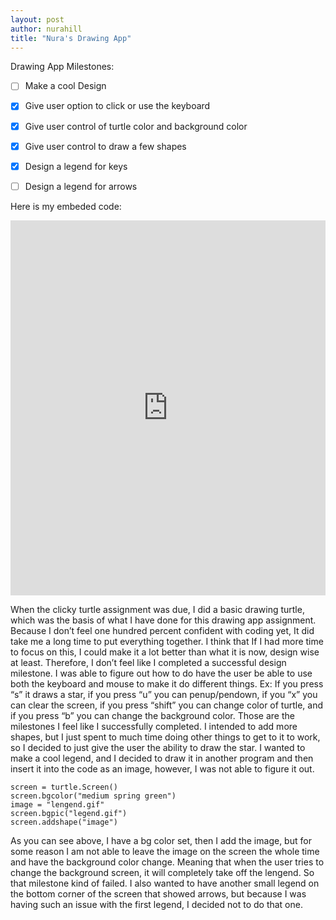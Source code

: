 ```yaml
--- 
layout: post
author: nurahill
title: "Nura's Drawing App"
---
```


Drawing App Milestones: 

- [ ] Make a cool Design
- [x] Give user option to click or use the keyboard
- [x] Give user control of turtle color and background color
- [x] Give user control to draw a few shapes
- [x] Design a legend for keys
- [ ] Design a legend for arrows


Here is my embeded code: 
<iframe src="https://trinket.io/embed/python/0d68bfd55e" width="100%" height="600" frameborder="0" marginwidth="0" marginheight="0" allowfullscreen></iframe>

When the clicky turtle assignment was due, I did a basic drawing turtle, which was the basis of what I have done for this drawing app assignment. Because I don’t feel one hundred percent confident with coding yet, It did take me a long time to put everything together. I think that If I had more time to focus on this, I could make it a lot better than what it is now, design wise at least. Therefore, I don’t feel like I completed a successful design milestone. I was able to figure out how to do have the user be able to use both the keyboard and mouse to make it do different things. Ex: If you press “s” it draws a star, if you press “u” you can penup/pendown, if you “x” you can clear the screen, if you press “shift” you can change color of turtle, and if you press “b” you can change the background color. Those are the milestones I feel like I successfully completed. I intended to add more shapes, but I just spent to much time doing other things to get to it to work, so I decided to just give the user the ability to draw the star. I wanted to make a cool legend, and I decided to draw it in another program and then insert it into the code as an image, however, I was not able to figure it out. 
```
screen = turtle.Screen()
screen.bgcolor("medium spring green")
image = "lengend.gif"
screen.bgpic("legend.gif")
screen.addshape("image")
```
As you can see above, I have a bg color set, then I add the image, but for some reason I am not able to leave the image on the screen the whole time and have the background color change. Meaning that when the user tries to change the background screen, it will completely take off the lengend. So that milestone kind of failed. I also wanted to have another small legend on the bottom corner of the screen that showed arrows, but because I was having such an issue with the first legend, I decided not to do that one. 








